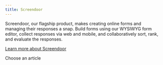 ```yaml
---
title: Screendoor
---
```


Screendoor, our flagship product, makes creating online forms and managing their responses a snap. Build forms using our WYSIWYG form editor, collect responses via web and mobile, and collaboratively sort, rank, and evaluate the responses.

[Learn more about Screendoor](http://www.dobt.co/screendoor/)

<p class='choose_article'>
  <i class='fa fa-hand-o-left'></i>
  <span>Choose an article</span>
</p>
